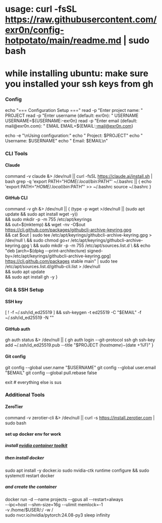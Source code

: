 # usage: curl -fsSL https://raw.githubusercontent.com/exr0n/config-hotpotato/main/readme.md | sudo bash 

# while installing ubuntu: make sure you installed your ssh keys from gh

### Config
echo "=== Configuration Setup ==="
read -p "Enter project name: " PROJECT
read -p "Enter username (default: exr0n): " USERNAME
USERNAME=${USERNAME:-exr0n}
read -p "Enter email (default: mail@exr0n.com): " EMAIL
EMAIL=${EMAIL:-mail@exr0n.com}

echo -e "\nUsing configuration:"
echo "  Project: $PROJECT"
echo "  Username: $USERNAME"
echo "  Email: $EMAIL\n"

### CLI Tools
#### Claude 
command -v claude &> /dev/null || curl -fsSL https://claude.ai/install.sh | bash
grep -q 'export PATH="$HOME/.local/bin:$PATH"' ~/.bashrc || { 
    echo 'export PATH="$HOME/.local/bin:$PATH"' >> ~/.bashrc
    source ~/.bashrc
}

#### GitHub CLI
command -v gh &> /dev/null || {
    (type -p wget >/dev/null || (sudo apt update && sudo apt install wget -y)) \
    && sudo mkdir -p -m 755 /etc/apt/keyrings \
    && out=$(mktemp) && wget -nv -O$out https://cli.github.com/packages/githubcli-archive-keyring.gpg \
    && cat $out | sudo tee /etc/apt/keyrings/githubcli-archive-keyring.gpg > /dev/null \
    && sudo chmod go+r /etc/apt/keyrings/githubcli-archive-keyring.gpg \
    && sudo mkdir -p -m 755 /etc/apt/sources.list.d \
    && echo "deb [arch=$(dpkg --print-architecture) signed-by=/etc/apt/keyrings/githubcli-archive-keyring.gpg] https://cli.github.com/packages stable main" | sudo tee /etc/apt/sources.list.d/github-cli.list > /dev/null \
    && sudo apt update \
    && sudo apt install gh -y
}

### Git & SSH Setup
#### SSH key
[ ! -f ~/.ssh/id_ed25519 ] && ssh-keygen -t ed25519 -C "$EMAIL" -f ~/.ssh/id_ed25519 -N ""

#### GitHub auth
gh auth status &> /dev/null || {
    gh auth login --git-protocol ssh
    gh ssh-key add ~/.ssh/id_ed25519.pub --title "$PROJECT $(hostname)-$(date +%F)"
}

#### Git config
git config --global user.name "$USERNAME"
git config --global user.email "$EMAIL"
git config --global pull.rebase false

exit # everything else is sus 

### Additional Tools
#### ZeroTier
command -v zerotier-cli &> /dev/null || curl -s https://install.zerotier.com | sudo bash

#### set up docker env for work
##### install [nvidia container toolkit](https://docs.nvidia.com/datacenter/cloud-native/container-toolkit/latest/install-guide.html#linux-distributions)

##### then install docker 
sudo apt install -y docker.io
sudo nvidia-ctk runtime configure && sudo systemctl restart docker

##### and create the container
docker run -d --name projects --gpus all --restart=always \
  --ipc=host --shm-size=16g --ulimit memlock=-1 \
  -v /home/$USER/:/ -w / \
  sudo nvcr.io/nvidia/pytorch:24.08-py3 sleep infinity